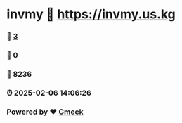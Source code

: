 # invmy :link: https://invmy.us.kg 
### :page_facing_up: [3](https://invmy.us.kg/tag.html) 
### :speech_balloon: 0 
### :hibiscus: 8236 
### :alarm_clock: 2025-02-06 14:06:26 
### Powered by :heart: [Gmeek](https://github.com/Meekdai/Gmeek)
